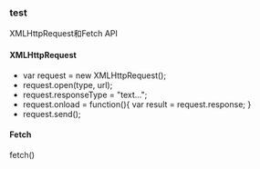 ### test
XMLHttpRequest和Fetch API

#### XMLHttpRequest
- var request = new XMLHttpRequest();
- request.open(type, url);
- request.responseType = "text...";
- request.onload = function(){
    var result = request.response;
}
- request.send();

#### Fetch
fetch()